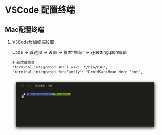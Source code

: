 # VSCode 配置终端

## Mac配置终端

1.  VSCode增加终端设置

    Code -> 首选项 -> 设置 -> 搜索“终端” -> 在setting.json编辑

    ```内容
    # 新增或修改
    "terminal.integrated.shell.osx": "/bin/zsh",
    "terminal.integrated.fontFamily": "DroidSansMono Nerd Font",
    ```

    ![第1步](images/02_1_1.png)<br>